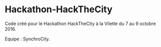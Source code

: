 # Hackathon-HackTheCity

Code créé pour le Hackathon HackTheCity à la Vilette du 7 au 9 octobre 2016.

Equipe : SynchroCity.

